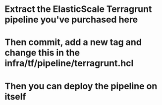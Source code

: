 # Extract the ElasticScale Terragrunt pipeline you've purchased here
# Then commit, add a new tag and change this in the infra/tf/pipeline/terragrunt.hcl
# Then you can deploy the pipeline on itself